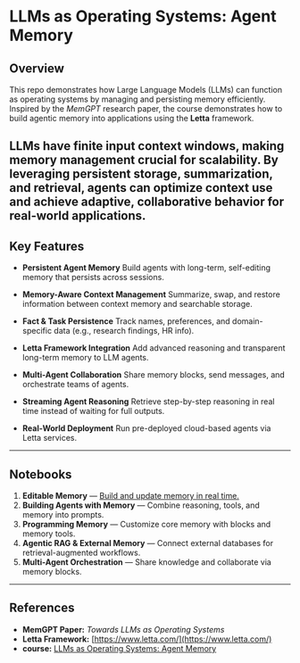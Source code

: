 # LLMs as Operating Systems: Agent Memory

## Overview

This repo demonstrates how Large Language Models (LLMs) can function as operating systems by managing and persisting memory efficiently. Inspired by the *MemGPT* research paper, the course demonstrates how to build agentic memory into applications using the **Letta** framework.

LLMs have finite input context windows, making memory management crucial for scalability. By leveraging persistent storage, summarization, and retrieval, agents can optimize context use and achieve adaptive, collaborative behavior for real-world applications.
---

## Key Features

* **Persistent Agent Memory**
  Build agents with long-term, self-editing memory that persists across sessions.

* **Memory-Aware Context Management**
  Summarize, swap, and restore information between context memory and searchable storage.

* **Fact & Task Persistence**
  Track names, preferences, and domain-specific data (e.g., research findings, HR info).

* **Letta Framework Integration**
  Add advanced reasoning and transparent long-term memory to LLM agents.

* **Multi-Agent Collaboration**
  Share memory blocks, send messages, and orchestrate teams of agents.

* **Streaming Agent Reasoning**
  Retrieve step-by-step reasoning in real time instead of waiting for full outputs.

* **Real-World Deployment**
  Run pre-deployed cloud-based agents via Letta services.

---

## Notebooks

1. **Editable Memory** — [Build and update memory in real time.](editable_memory.ipynb)
2. **Building Agents with Memory** — Combine reasoning, tools, and memory into prompts.
3. **Programming Memory** — Customize core memory with blocks and memory tools.
4. **Agentic RAG & External Memory** — Connect external databases for retrieval-augmented workflows.
5. **Multi-Agent Orchestration** — Share knowledge and collaborate via memory blocks.

---

## References

* **MemGPT Paper:** *Towards LLMs as Operating Systems*
* **Letta Framework:** [https://www.letta.com/](https://www.letta.com/)
* **course:** [LLMs as Operating Systems: Agent Memory](https://www.deeplearning.ai/short-courses/llms-as-operating-systems-agent-memory/)

